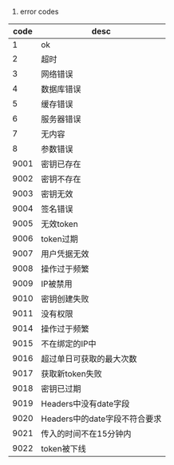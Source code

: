 1. error codes

| code | desc |
|-------|------|
| 1| ok |
| 2| 超时 |
| 3| 网络错误 |
| 4| 数据库错误 |
| 5| 缓存错误 |
| 6| 服务器错误 |
| 7| 无内容 |
| 8| 参数错误 |
| 9001 | 密钥已存在 |
| 9002 | 密钥不存在|
| 9003 | 密钥无效 |
| 9004 | 签名错误 |
| 9005 | 无效token |
| 9006 | token过期 |
| 9007 | 用户凭据无效 |
| 9008 | 操作过于频繁 |
| 9009 | IP被禁用 |
| 9010 | 密钥创建失败 |
| 9011 | 没有权限 |
| 9014 | 操作过于频繁 |
| 9015 | 不在绑定的IP中 |
| 9016 | 超过单日可获取的最大次数 |
| 9017 | 获取新token失败 |
| 9018 | 密钥已过期 |
| 9019 | Headers中没有date字段 |
| 9020 | Headers中的date字段不符合要求 |
| 9021 | 传入的时间不在15分钟内 |
| 9022 | token被下线 |
